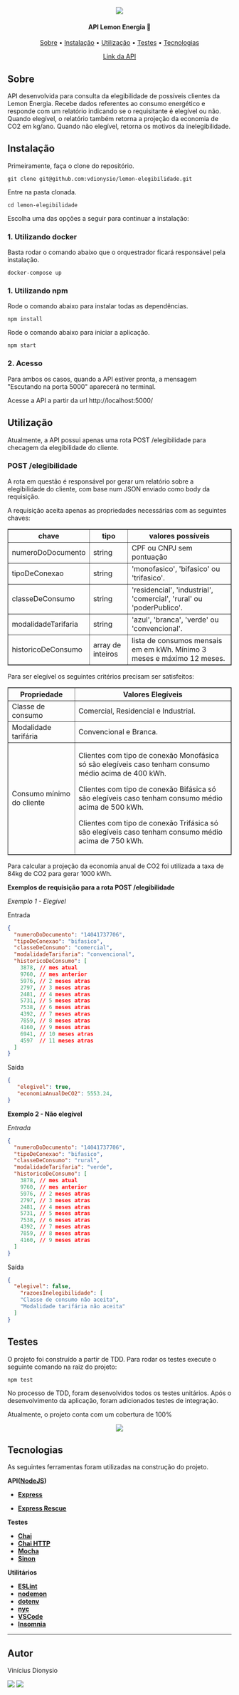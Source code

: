 <p align="center">
  <img src="https://assets.website-files.com/5f7e0994165e365ab297bfe7/5fb28b8004eb4b7dff6fcf23_logo-original.png " />
</p>

<h4 align="center">
   API Lemon Energia 🍋
</h4>

<p align="center">
   <a href="#sobre">Sobre</a> •
   <a href="#instalação">Instalação</a> •
   <a href="#utilização">Utilização</a> •
   <a href="#testes">Testes</a> •
   <a href="#tecnologias">Tecnologias</a>
</p>

<p align="center">
   <a href="http://ec2-18-229-124-142.sa-east-1.compute.amazonaws.com:5000/doc">Link da API</a>
</p>

## Sobre

API desenvolvida para consulta da elegibilidade de possíveis clientes da Lemon Energia. Recebe dados referentes ao consumo energético e responde com um relatório indicando se o requisitante é elegível ou não. Quando elegível, o relatório também retorna a projeção da economia de CO2 em kg/ano. Quando não elegível, retorna os motivos da inelegibilidade.

## Instalação

Primeiramente, faça o clone do repositório.

`git clone git@github.com:vdionysio/lemon-elegibilidade.git`

Entre na pasta clonada.

`cd lemon-elegibilidade`

Escolha uma das opções a seguir para continuar a instalação:

### 1. Utilizando docker

Basta rodar o comando abaixo que o orquestrador ficará responsável pela instalação.

`docker-compose up`

### 1. Utilizando npm

Rode o comando abaixo para instalar todas as dependências.

`npm install`

Rode o comando abaixo para iniciar a aplicação.

`npm start`

### 2. Acesso
Para ambos os casos, quando a API estiver pronta, a mensagem "Escutando na porta 5000" aparecerá no terminal.

Acesse a API a partir da url http://localhost:5000/

## Utilização

Atualmente, a API possui apenas uma rota POST /elegibilidade para checagem da elegibilidade do cliente.

### POST /elegibilidade

A rota em questão é responsável por gerar um relatório sobre a elegibilidade do cliente, com base num JSON enviado como body da requisição.

A requisição aceita apenas as propriedades necessárias com as seguintes chaves:

<table border="1">
  <tr>
    <th>chave</th>
    <th>tipo</th>
    <th>valores possíveis</th>
  </tr>        
  <tr>
    <td>numeroDoDocumento</td>
    <td>string</td>
    <td>CPF ou CNPJ sem pontuação</td>
  </tr>
  <tr>
    <td>tipoDeConexao</td>
    <td>string</td>
    <td>'monofasico', 'bifasico' ou 'trifasico'.</td>

  </tr>
    <tr>
    <td>classeDeConsumo</td>
    <td>string</td>
    <td>'residencial', 'industrial', 'comercial', 'rural' ou 'poderPublico'.</td>
  </tr>
    <tr>
    <td>modalidadeTarifaria</td>
    <td>string</td>
    <td>'azul', 'branca', 'verde' ou 'convencional'.</td>
  </tr>
    <tr>
    <td>historicoDeConsumo</td>
    <td>array de inteiros</td>
    <td>lista de consumos mensais em em kWh. Mínimo 3 meses e máximo 12 meses.</td>
  </tr>
</table>

Para ser elegível os seguintes critérios precisam ser satisfeitos:

<table border="1">
  <tr>
    <th>Propriedade</th>
    <th>Valores Elegíveis</th>
  </tr>
  <tr>
    <td>Classe de consumo</td>
    <td>Comercial, Residencial e Industrial.</td>
  </tr>
    <tr>
    <td>Modalidade tarifária</td>
    <td>Convencional e Branca.</td>
  </tr>
    <tr>
    <td>Consumo mínimo do cliente</td>
    <td>
      <p>
      Clientes com tipo de conexão Monofásica só são elegíveis caso tenham consumo médio acima de 400 kWh.
      </p>
      <p>
      Clientes com tipo de conexão Bifásica só são elegíveis caso tenham consumo médio acima de 500 kWh.
      </p>
      Clientes com tipo de conexão Trifásica só são elegíveis caso tenham consumo médio acima de 750 kWh.
      </p>
    </td>
  </tr>
</table>

Para calcular a projeção da economia anual de CO2 foi utilizada a taxa de 84kg de CO2 para gerar 1000 kWh.

**Exemplos de requisição para a rota POST /elegibilidade**

*Exemplo 1 - Elegível*

Entrada

```json
{
  "numeroDoDocumento": "14041737706",
  "tipoDeConexao": "bifasico",
  "classeDeConsumo": "comercial",
  "modalidadeTarifaria": "convencional",
  "historicoDeConsumo": [
    3878, // mes atual
    9760, // mes anterior
    5976, // 2 meses atras
    2797, // 3 meses atras
    2481, // 4 meses atras
    5731, // 5 meses atras
    7538, // 6 meses atras
    4392, // 7 meses atras
    7859, // 8 meses atras
    4160, // 9 meses atras
    6941, // 10 meses atras
    4597  // 11 meses atras
  ]
}
```

Saída

```json
{
   "elegivel": true,
   "economiaAnualDeCO2": 5553.24,
}
```

**Exemplo 2 - Não elegível**

*Entrada*

```json
{
  "numeroDoDocumento": "14041737706",
  "tipoDeConexao": "bifasico",
  "classeDeConsumo": "rural",
  "modalidadeTarifaria": "verde",
  "historicoDeConsumo": [
    3878, // mes atual
    9760, // mes anterior
    5976, // 2 meses atras
    2797, // 3 meses atras
    2481, // 4 meses atras
    5731, // 5 meses atras
    7538, // 6 meses atras
    4392, // 7 meses atras
    7859, // 8 meses atras
    4160, // 9 meses atras
  ]
}
```

Saída

```json
{
  "elegivel": false,
	"razoesInelegibilidade": [
    "Classe de consumo não aceita",
    "Modalidade tarifária não aceita"
  ]
}
```

## Testes

O projeto foi construído a partir de TDD. Para rodar os testes execute o seguinte comando na raiz do projeto:

`npm test`

No processo de TDD, foram desenvolvidos todos os testes unitários. Após o desenvolvimento da aplicação, foram adicionados testes de integração.

Atualmente, o projeto conta com um cobertura de 100%
<p align="center">
  <img src="./images/test-coverage.png" />
</p>

## Tecnologias

As seguintes ferramentas foram utilizadas na construção do projeto.

**API([NodeJS](https://nodejs.org/en/))**

- **[Express](https://expressjs.com/)**

- **[Express Rescue](https://www.npmjs.com/package/express-rescue)**

**Testes**
- **[Chai](https://www.chaijs.com/)**
- **[Chai HTTP](https://www.chaijs.com/plugins/chai-http/)**
- **[Mocha](https://mochajs.org/)**
- **[Sinon](https://sinonjs.org/)**

**Utilitários**
- **[ESLint](https://eslint.org/)**
- **[nodemon](https://www.npmjs.com/package/nodemon)**
- **[dotenv](https://www.npmjs.com/package/dotenv)**
- **[nyc](https://github.com/istanbuljs/nyc)**
- **[VSCode](https://code.visualstudio.com/)**
- **[Insomnia](https://insomnia.rest/)**

<hr>

## Autor

Vinícius Dionysio

<div> 
  <a href = "mailto:vini.dionysio@gmail.com"><img src="https://img.shields.io/badge/Gmail-D14836?style=for-the-badge&logo=gmail&logoColor=white" target="_blank"></a>
  <a href="https://www.linkedin.com/in/vdionysio/" target="_blank"><img src="https://img.shields.io/badge/-LinkedIn-%230077B5?style=for-the-badge&logo=linkedin&logoColor=white" target="_blank"></a>  
</div>